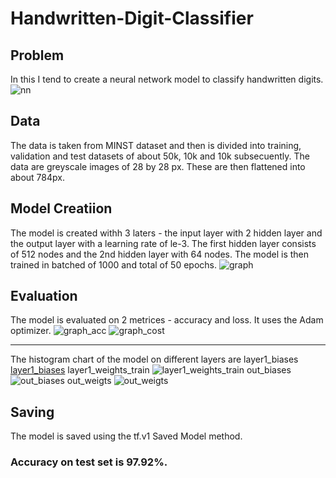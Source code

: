 # Handwritten-Digit-Classifier

## Problem

In this I tend to create a neural network model to classify handwritten digits.
![nn]

## Data

The data is taken from MINST dataset and then is divided into training, validation and test datasets of about 50k, 10k and 10k subsecuently.
The data are greyscale images of 28 by 28 px. These are then flattened into about 784px.

## Model Creatiion

The model is created withh 3 laters - the input layer with 2 hidden layer and the output layer with a learning rate of le-3. The first hidden layer consists of 512 nodes and the 2nd hidden layer with 64 nodes. The model is then trained in batched of 1000 and total of 50 epochs.
![graph]

## Evaluation

The model is evaluated on 2 metrices - accuracy and loss. It uses the Adam optimizer.
![graph_acc]
![graph_cost]

---

The histogram chart of the model on different layers are
layer1_biases
[layer1_biases]
layer1_weights_train
![layer1_weights_train]
out_biases
![out_biases]
out_weigts
![out_weigts]

## Saving

The model is saved using the tf.v1 Saved Model method.

### Accuracy on test set is 97.92%.

[nn]: "tensorboard_mnist_digit_logs/graphs_models/graph.png"
[graph]: "tensorboard_mnist_digit_logs\graphs_models\graph.png"
[graph_acc]: "tensorboard_mnist_digit_logs\graphs_models\graph_acc.png"
[graph_cost]: "tensorboard_mnist_digit_logs\graphs_models\graph_cost.png"
[layer1_biases]: "tensorboard_mnist_digit_logs\graphs_models\layer1_biases.png"
[layer1_weights_train]: "tensorboard_mnist_digit_logs\graphs_models\layer1_weights_train.png"
[out_biases]: "tensorboard_mnist_digit_logs\graphs_models\out_biases.png"
[out_weigts]: "tensorboard_mnist_digit_logs\graphs_models\out_weigts.png"
